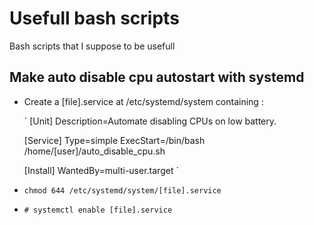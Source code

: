 # Usefull bash scripts
Bash scripts that I suppose to be usefull

## Make auto disable cpu autostart with systemd

- Create a [file].service at /etc/systemd/system containing :

    `
    [Unit]
    Description=Automate disabling CPUs on low battery.

    [Service]
    Type=simple
    ExecStart=/bin/bash /home/[user]/auto_disable_cpu.sh

    [Install]
    WantedBy=multi-user.target
    `

- `chmod 644 /etc/systemd/system/[file].service`

- `# systemctl enable [file].service`
